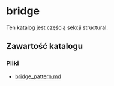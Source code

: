 # bridge

Ten katalog jest częścią sekcji structural.

## Zawartość katalogu

### Pliki

- [bridge_pattern.md](bridge_pattern.md)

